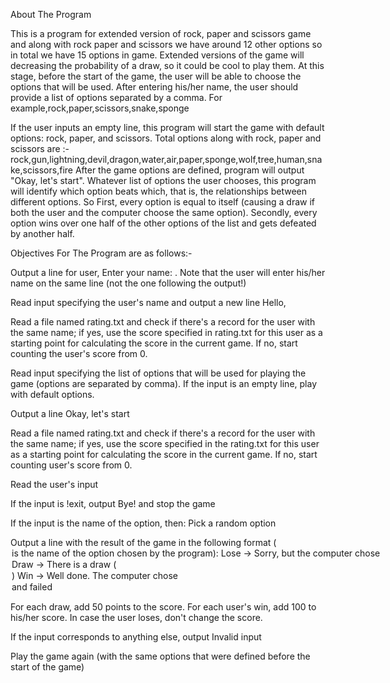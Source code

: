 About The Program

This  is a program for extended version of rock, paper and scissors game and along with rock paper and scissors we have around 12 other options so in total we have 15 options in game. Extended versions of the game will decreasing the probability of a draw, so it could be cool to play them. At this stage, before the start of the game, the user will be able to choose the options that will be used. After entering his/her name, the user should provide a list of options separated by a comma. For example,rock,paper,scissors,snake,sponge

If the user inputs an empty line, this program will start the game with default options: rock, paper, and scissors.
Total options along with rock, paper and scissors are :- rock,gun,lightning,devil,dragon,water,air,paper,sponge,wolf,tree,human,snake,scissors,fire
After the game options are defined, program will output "Okay, let's start".
Whatever list of options the user chooses, this program will identify which option beats which, that is, the relationships between different options.
So First, every option is equal to itself (causing a draw if both the user and the computer choose the same option). Secondly, every option wins over one half of the other options of the list and gets defeated by another half.

Objectives For The Program are as follows:-

Output a line for user, Enter your name: . Note that the user will enter his/her name on the same line (not the one following the output!)

Read input specifying the user's name and output a new line Hello, <name>
  
Read a file named rating.txt and check if there's a record for the user with the same name; if yes, use the score specified in rating.txt for this user as a starting point for calculating the score in the current game. If no, start counting the user's score from 0.
  
Read input specifying the list of options that will be used for playing the game (options are separated by comma). If the input is an empty line, play with default options.
  
Output a line Okay, let's start
  
Read a file named rating.txt and check if there's a record for the user with the same name; if yes, use the score specified in the rating.txt for this user as a starting point for calculating the score in the current game. If no, start counting user's score from 0.  
  
Read the user's input
  
If the input is !exit, output Bye! and stop the game
  
If the input is the name of the option, then:
Pick a random option
  
Output a line with the result of the game in the following format (<option> is the name of the option chosen by the program):
Lose -> Sorry, but the computer chose <option>
Draw -> There is a draw (<option>)
Win -> Well done. The computer chose <option> and failed
  
For each draw, add 50 points to the score. For each user's win, add 100 to his/her score. In case the user loses, don't change the score.
  
If the input corresponds to anything else, output Invalid input
  
Play the game again (with the same options that were defined before the start of the game)

